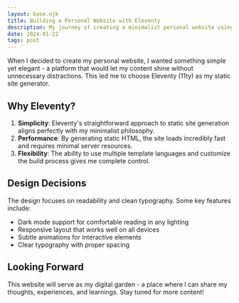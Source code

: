 ```yaml
---
layout: base.njk
title: Building a Personal Website with Eleventy
description: My journey of creating a minimalist personal website using Eleventy, focusing on clean design and efficient content delivery.
date: 2024-01-22
tags: post
---
```


When I decided to create my personal website, I wanted something simple yet elegant - a platform that would let my content shine without unnecessary distractions. This led me to choose Eleventy (11ty) as my static site generator.

## Why Eleventy?

1. **Simplicity**: Eleventy's straightforward approach to static site generation aligns perfectly with my minimalist philosophy.
2. **Performance**: By generating static HTML, the site loads incredibly fast and requires minimal server resources.
3. **Flexibility**: The ability to use multiple template languages and customize the build process gives me complete control.

## Design Decisions

The design focuses on readability and clean typography. Some key features include:

- Dark mode support for comfortable reading in any lighting
- Responsive layout that works well on all devices
- Subtle animations for interactive elements
- Clear typography with proper spacing

## Looking Forward

This website will serve as my digital garden - a place where I can share my thoughts, experiences, and learnings. Stay tuned for more content!